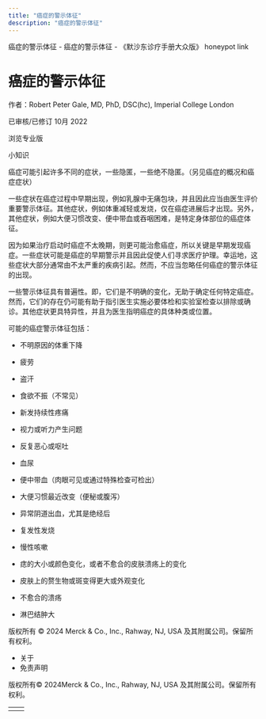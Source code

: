 ```yaml
---
title: "癌症的警示体征"
description: "癌症的警示体征"
---
```


﻿癌症的警示体征 \- 癌症的警示体征 \- 《默沙东诊疗手册大众版》 honeypot link

# 癌症的警示体征

作者：Robert Peter Gale, MD, PhD, DSC(hc), Imperial College London

已审核/已修订 10月 2022

浏览专业版

小知识

癌症可能引起许多不同的症状，一些隐匿，一些绝不隐匿。（另见癌症的概况和癌症症状）

一些症状在癌症过程中早期出现，例如乳腺中无痛包块，并且因此应当由医生评价重要警示体征。其他症状，例如体重减轻或发烧，仅在癌症进展后才出现。另外，其他症状，例如大便习惯改变、便中带血或吞咽困难，是特定身体部位的癌症体征。

因为如果治疗启动时癌症不太晚期，则更可能治愈癌症，所以关键是早期发现癌症。一些症状可能是癌症的早期警示并且因此促使人们寻求医疗护理。幸运地，这些症状大部分通常由不太严重的疾病引起。然而，不应当忽略任何癌症的警示体征的出现。

一些警示体征具有普遍性。即，它们是不明确的变化，无助于确定任何特定癌症。然而，它们的存在仍可能有助于指引医生实施必要体检和实验室检查以排除或确诊。其他症状更具特异性，并且为医生指明癌症的具体种类或位置。

可能的癌症警示体征包括：

- 不明原因的体重下降

- 疲劳

- 盗汗

- 食欲不振（不常见）

- 新发持续性疼痛

- 视力或听力产生问题

- 反复恶心或呕吐

- 血尿

- 便中带血（肉眼可见或通过特殊检查可检出）

- 大便习惯最近改变（便秘或腹泻）

- 异常阴道出血，尤其是绝经后

- 复发性发烧

- 慢性咳嗽

- 痣的大小或颜色变化，或者不愈合的皮肤溃疡上的变化

- 皮肤上的赘生物或斑变得更大或外观变化

- 不愈合的溃疡

- 淋巴结肿大




版权所有 © 2024
Merck & Co., Inc., Rahway, NJ, USA 及其附属公司。保留所有权利。

- 关于
- 免责声明

版权所有© 2024Merck & Co., Inc., Rahway, NJ, USA 及其附属公司。保留所有权利。

|     |     |
| --- | --- |
|  |  |